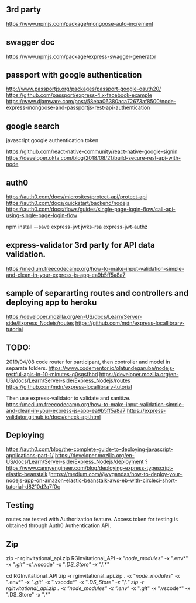 3rd party
-------------
https://www.npmjs.com/package/mongoose-auto-increment

swagger doc
----------------
https://www.npmjs.com/package/express-swagger-generator

passport with google authentication
------------------------------------
http://www.passportjs.org/packages/passport-google-oauth20/
https://github.com/passport/express-4.x-facebook-example
https://www.djamware.com/post/58eba06380aca72673af8500/node-express-mongoose-and-passportjs-rest-api-authentication

google search
-------------
javascript google authentication token

https://github.com/react-native-community/react-native-google-signin
https://developer.okta.com/blog/2018/08/21/build-secure-rest-api-with-node

auth0
-------
https://auth0.com/docs/microsites/protect-api/protect-api
https://auth0.com/docs/quickstart/backend/nodejs
https://auth0.com/docs/flows/guides/single-page-login-flow/call-api-using-single-page-login-flow

npm install --save express-jwt jwks-rsa express-jwt-authz

express-validator 3rd party for API data validation.
-------------------
https://medium.freecodecamp.org/how-to-make-input-validation-simple-and-clean-in-your-express-js-app-ea9b5ff5a8a7

sample of separarting routes and controllers and deploying app to heroku
--------------------------------------------------------------------------
https://developer.mozilla.org/en-US/docs/Learn/Server-side/Express_Nodejs/routes
https://github.com/mdn/express-locallibrary-tutorial

TODO: 
-----
2019/04/08 code router for participant, then controller and model in separate folders.
https://www.codementor.io/olatundegaruba/nodejs-restful-apis-in-10-minutes-q0sgsfhbd
https://developer.mozilla.org/en-US/docs/Learn/Server-side/Express_Nodejs/routes
https://github.com/mdn/express-locallibrary-tutorial

Then use express-validator to validate and sanitize.
https://medium.freecodecamp.org/how-to-make-input-validation-simple-and-clean-in-your-express-js-app-ea9b5ff5a8a7
https://express-validator.github.io/docs/check-api.html

Deploying
-----------
https://auth0.com/blog/the-complete-guide-to-deploying-javascript-applications-part-1/
https://developer.mozilla.org/en-US/docs/Learn/Server-side/Express_Nodejs/deployment
?https://www.cannyengineer.com/blog/deploying-express-typescript-elastic-beanstalk
!https://medium.com/@vygandas/how-to-deploy-your-nodejs-app-on-amazon-elastic-beanstalk-aws-eb-with-circleci-short-tutorial-d8210d2a7f0c


Testing
---------
routes are tested with Authorization feature.  Access token for testing is obtained through Auth0 Authentication API.


Zip
------
zip -r rginvitational_api.zip RGInvitational_API -x "*node_modules*" -x ".env*" -x "*.git*" -x".vscode" -x "*\.DS_Store" -x "*/\.*" 

cd RGInvitational_API
zip -r rginvitational_api.zip . -x "*node_modules*" -x ".env*" -x "*.git*" -x ".vscode*" -x "*\.DS_Store" -x "*/\.*" 
zip -r rginvitational_api.zip . -x "*node_modules*" -x ".env*" -x "*.git*" -x ".vscode*" -x ".DS_Store" -x ".*" 
